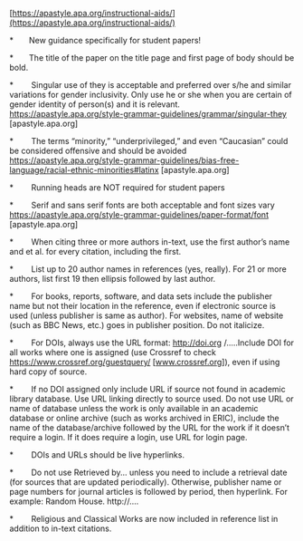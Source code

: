 [https://apastyle.apa.org/instructional-aids/](https://apastyle.apa.org/instructional-aids/)

*       New guidance specifically for student papers!

*       The title of the paper on the title page and first page of body should be bold.

*        Singular use of they is acceptable and preferred over s/he and similar variations for gender inclusivity. Only use he or she when you are certain of gender identity of person(s) and it is relevant.
https://apastyle.apa.org/style-grammar-guidelines/grammar/singular-they [apastyle.apa.org]

*        The terms “minority,” “underprivileged,” and even “Caucasian” could be considered offensive and should be avoided https://apastyle.apa.org/style-grammar-guidelines/bias-free-language/racial-ethnic-minorities#latinx
[apastyle.apa.org]

*        Running heads are NOT required for student papers

*        Serif and sans serif fonts are both acceptable and font sizes vary https://apastyle.apa.org/style-grammar-guidelines/paper-format/font [apastyle.apa.org]

*        When citing three or more authors in-text, use the first author’s name and et al. for every citation, including the first.

*        List up to 20 author names in references (yes, really). For 21 or more authors, list first 19 then ellipsis followed by last author.

*        For books, reports, software, and data sets include the publisher name but not their location in the reference, even if electronic source is used (unless publisher is same as author). For websites, name of website (such
as BBC News, etc.) goes in publisher position. Do not italicize.

*        For DOIs, always use the URL format: http://doi.org /.....Include DOI for all works where one is assigned (use Crossref to check https://www.crossref.org/guestquery/ [www.crossref.org]), even if using hard copy of source.

*        If no DOI assigned only include URL if source not found in academic library database. Use URL linking directly to source used. Do not use URL or name of database unless the work is only available in an academic database
or online archive (such as works archived in ERIC), include the name of the database/archive followed by the URL for the work if it doesn’t require a login. If it does require a login, use URL for login page.

*        DOIs and URLs should be live hyperlinks.

*        Do not use Retrieved by... unless you need to include a retrieval date (for sources that are updated periodically). Otherwise, publisher name or page numbers for journal articles is followed by period, then hyperlink. For
example: Random House. http://....

*        Religious and Classical Works are now included in reference list in addition to in-text citations.

